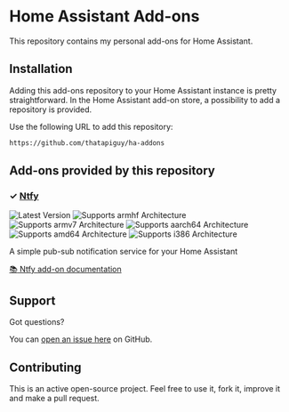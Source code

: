 # Home Assistant Add-ons

This repository contains my personal add-ons for Home Assistant.

## Installation

Adding this add-ons repository to your Home Assistant instance is pretty straightforward. In the Home Assistant add-on store, a possibility to add a repository is provided.

Use the following URL to add this repository:

```txt
https://github.com/thatapiguy/ha-addons
```

## Add-ons provided by this repository

### &#10003; [Ntfy][addon-ntfy]

![Latest Version][ntfy-version-shield]
![Supports armhf Architecture][armhf-shield]
![Supports armv7 Architecture][armv7-shield]
![Supports aarch64 Architecture][aarch64-shield]
![Supports amd64 Architecture][amd64-shield]
![Supports i386 Architecture][i386-shield]

A simple pub-sub notification service for your Home Assistant

[:books: Ntfy add-on documentation][addon-docs-ntfy]

## Support

Got questions?

You can [open an issue here][issue] on GitHub.

## Contributing

This is an active open-source project. Feel free to use it, fork it, improve it and make a pull request.

[aarch64-shield]: https://img.shields.io/badge/aarch64-yes-green.svg
[amd64-shield]: https://img.shields.io/badge/amd64-yes-green.svg
[armhf-shield]: https://img.shields.io/badge/armhf-yes-green.svg
[armv7-shield]: https://img.shields.io/badge/armv7-yes-green.svg
[i386-shield]: https://img.shields.io/badge/i386-yes-green.svg
[ntfy-version-shield]: https://img.shields.io/badge/version-v1.0.0-blue.svg
[addon-ntfy]: ntfy/README.md
[addon-docs-ntfy]: ntfy/DOCS.md
[issue]: https://github.com/vivekbavishi/ha-addons/issues
